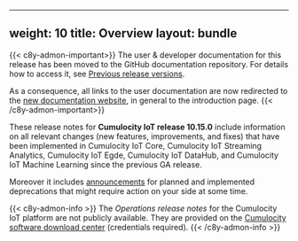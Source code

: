
---
weight: 10
title: Overview
layout: bundle
---

{{< c8y-admon-important>}}
The user & developer documentation for this release has been moved to the GitHub documentation repository. For details how to access it, see [Previous release versions](https://cumulocity.com/docs/previous-versions/documentation-repository/).

As a consequence, all links to the user documentation are now redirected to the [new documentation website](https://cumulocity.com/docs), in general to the introduction page.
{{< /c8y-admon-important>}}

These release notes for **Cumulocity IoT release 10.15.0** include information on all relevant changes (new features, improvements, and fixes) that have been implemented in Cumulocity IoT Core, Cumulocity IoT Streaming Analytics, Cumulocity IoT Egde, Cumulocity IoT DataHub, and Cumulocity IoT Machine Learning since the previous GA release.

Moreover it includes [announcements](/release-10-15-0/announcements-10-15-0/) for planned and implemented deprecations that might require action on your side at some time.

{{< c8y-admon-info >}}
The *Operations release notes* for the Cumulocity IoT platform are not publicly available. They are provided on the [Cumulocity software download center](https://download.cumulocity.com/) (credentials required).
{{< /c8y-admon-info >}}
